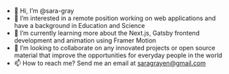 - 👋 Hi, I’m @sara-gray
- 👀 I’m interested in a remote position working on web applications and have a background in Education and Science
- 🌱 I’m currently learning more about the Next.js, Gatsby frontend development and animation using Framer Motion
- 💞️ I’m looking to collaborate on any innovated projects or open source material that improve the opportunities for everyday people in the world
- 📫 How to reach me? Send me an email at saragrayen@gmail.com

<!---
sara-gray/sara-gray is a ✨ special ✨ repository because its `README.md` (this file) appears on your GitHub profile.
You can click the Preview link to take a look at your changes.
--->
